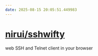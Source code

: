```yaml
---
date: 2025-08-15 20:05:51.449983
---
```


# [nirui/sshwifty](https://github.com/nirui/sshwifty)

web SSH and Telnet client in your browser